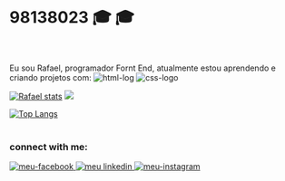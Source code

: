 
# 98138023 🎓 :mortar_board:
<br>
<br>
Eu sou Rafael, programador Fornt End, atualmente estou aprendendo e criando projetos com:
<img src="https://img.shields.io/badge/HTML-239120?style=for-the-badge&logo=html5&logoColor=white" alt="html-log">
 <img src="https://img.shields.io/badge/CSS-239120?&style=for-the-badge&logo=css3&logoColor=white"alt="css-logo">

 [![Rafael  stats](https://github-readme-stats.vercel.app/api?username=Rafael )](https://github.com/anuraghazra/github-readme-stats)
![](https://komarev.com/ghpvc/?username=your-github-98138023)

[![Top Langs](https://github-readme-stats.vercel.app/api/top-langs/?username=98138023)](https://github.com/anuraghazra/github-readme-stats)
<br>
<br>
<H3>connect with me: </H3>
<a href="https://www.facebook.com/rmsmrafael?locale=pt_BR"> <img src="https://img.shields.io/badge/Facebook-1877F2?style=for-the-badge&logo=facebook&logoColor=white" alt="meu-facebook"> </a>
<a href="inkedin.com/in/rafael-monteiro-0b2b711b6/?otpToken=MWEwMTFhZTkxMTJmY2ZjMWIwMjQwNGVkNDIxYmUzYj"><img src="https://img.shields.io/badge/LinkedIn-0077B5?style=for-the-badge&logo=linkedin&logoColor=white" alt="meu linkedin"> </a>
<a href="https://www.instagram.com/rafael1539"/> <img src="https://img.shields.io/badge/Instagram-E4405F?style=for-the-badge&logo=instagram&logoColor=white"alt="meu-instagram"> </a>
